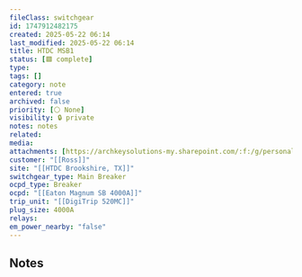 ```yaml
---
fileClass: switchgear
id: 1747912482175
created: 2025-05-22 06:14
last_modified: 2025-05-22 06:14
title: HTDC MSB1
status: [🟩 complete]
type: 
tags: []
category: note
entered: true
archived: false
priority: [⚪ None]
visibility: 🔒 private
notes: notes
related: 
media: 
attachments: [https://archkeysolutions-my.sharepoint.com/:f:/g/personal/brennan_salibrici_prokey_com/ElSehQFg2CBGgqeAqPGWeJ8BlDq9NXyCylx0COtHXIODhA?e=MZHzaZ]
customer: "[[Ross]]"
site: "[[HTDC Brookshire, TX]]"
switchgear_type: Main Breaker
ocpd_type: Breaker
ocpd: "[[Eaton Magnum SB 4000A]]"
trip_unit: "[[DigiTrip 520MC]]"
plug_size: 4000A
relays: 
em_power_nearby: "false"
---
```


## Notes